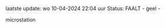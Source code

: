 laatste update: 
wo 10-04-2024 22:04   uur 
Status: FAALT - geel - 
<div class="service Y">microstation</div>
